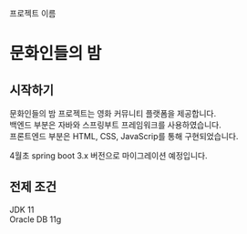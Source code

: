 프로젝트 이름

<h1>문화인들의 밤</h1>

## 시작하기

문화인들의 밤 프로젝트는 영화 커뮤니티 플랫폼을 제공합니다.<br>
백엔드 부분은 자바와 스프링부트 프레임워크를 사용하였습니다.<br>
프론트엔드 부분은 HTML, CSS, JavaScrip를 통해 구현되었습니다.<br>

4월초 spring boot 3.x 버전으로 마이그레이션 예정입니다.

## 전제 조건

JDK 11<br>
Oracle DB 11g<br>
